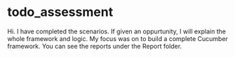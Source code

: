 # todo_assessment
Hi. I have completed the scenarios.
If given an oppurtunity, I will explain the whole framework and logic.
My focus was on to build a complete Cucumber framework. You can see the reports under the Report folder.